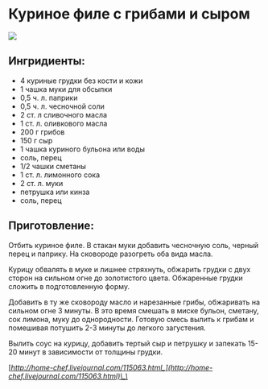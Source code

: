 # Куриное филе с грибами и сыром

![](https://s-media-cache-ak0.pinimg.com/564x/e6/5c/fc/e65cfc445405f87e4eed982e65f62fb1.jpg)

## Ингридиенты:

* 4 куриные грудки без кости и кожи
* 1 чашка муки для обсыпки
* 0,5 ч. л. паприки
* 0,5 ч. л. чесночной соли
* 2 ст. л сливочного масла
* 1 ст. л. оливкового масла
* 200 г грибов
* 150 г сыр
* 1 чашка куриного бульона или воды
* соль, перец
* 1/2 чашки сметаны
* 1 ст. л. лимонного сока
* 2 ст. л. муки
* петрушка или кинза
* соль, перец

## Приготовление:

Отбить куриное филе. В стакан муки добавить чесночную соль, черный перец и паприку. На сковороде разогреть оба вида масла.

Курицу обвалять в муке и лишнее стряхнуть, обжарить грудки с двух сторон на сильном огне до золотистого цвета. Обжаренные грудки сложить в подготовленную форму.

Добавить в ту же сковороду масло и нарезанные грибы, обжаривать на сильном огне 3 минуты. В это время смешать в миске бульон, сметану, сок лимона, муку до однородности. Готовую смесь вылить к грибам и помешивая потушить 2-3 минуты до легкого загустения.

Вылить соус на курицу, добавить тертый сыр и петрушку и запекать 15-20 минут в зависимости от толщины грудки.

[_http://home-chef.livejournal.com/115063.html_](http://home-chef.livejournal.com/115063.html)\_\_

